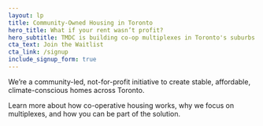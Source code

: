 ```yaml
---
layout: lp
title: Community-Owned Housing in Toronto
hero_title: What if your rent wasn’t profit?
hero_subtitle: TMDC is building co-op multiplexes in Toronto's suburbs. No landlords. No rent hikes. Just homes you can help build and control.
cta_text: Join the Waitlist
cta_link: /signup
include_signup_form: true
---
```


We’re a community-led, not-for-profit initiative to create stable, affordable, climate-conscious homes across Toronto.

Learn more about how co-operative housing works, why we focus on multiplexes, and how you can be part of the solution.
